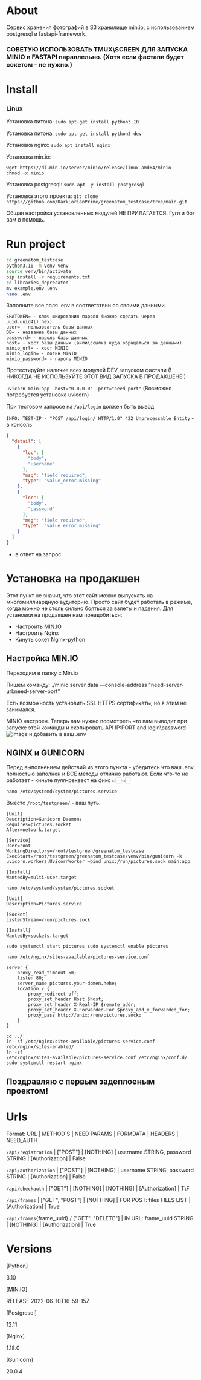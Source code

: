 # About
Сервис хранения фотографий в S3 хранилище min.io, с использованием postgresql и fastapi-framework.
### СОВЕТУЮ ИСПОЛЬЗОВАТЬ TMUX\SCREEN ДЛЯ ЗАПУСКА MINIO и FASTAPI параллельно. (Хотя если фастапи будет сокетом - не нужно.)
# Install
### Linux
Установка питона: `sudo apt-get install python3.10`

Установка питона: `sudo apt-get install python3-dev`

Установка nginx: `sudo apt install nginx`

Установка min.io:
```shell
wget https://dl.min.io/server/minio/release/linux-amd64/minio
chmod +x minio
```
Установка postgresql: `sudo apt -y install postgresql`

Установка этого проекта: `git clone https://github.com/DarkLorianPrime/greenatom_testcase/tree/main.git`


Общая настройка установленных модулей НЕ ПРИЛАГАЕТСЯ. Гугл и бог вам в помощь.

# Run project
```bash
cd greenatom_testcase
python3.10 -m venv venv
source venv/bin/activate
pip install -r requirements.txt
cd libraries_deprecated
mv example.env .env
nano .env
```
Заполните все поля .env в соответствии со своими данными.
```dotenv
SHATOKEN= - ключ шифрования пароля (можно сделать через uuid.uuid4().hex)
user= - пользователь базы данных
DB= - название базы данных
password= - пароль базы данных
host= - хост базы данных (айпи\ссылка куда обращаться за данными)
minio_url= - хост MINIO
minio_login= - логин MINIO
minio_password= - пароль MINIO
```

Протестируйте наличие всех модулей DEV запуском фастапи (!НИКОГДА НЕ ИСПОЛЬЗУЙТЕ ЭТОТ ВИД ЗАПУСКА В ПРОДАКШЕНЕ!)

`uvicorn main:app —host="0.0.0.0" —port="need port"` (Возможно потребуется установка uvicorn)

При тестовом запросе на `/api/login` должен быть вывод

`INFO: TEST-IP - "POST /api/login/ HTTP/1.0" 422 Unprocessable Entity` - в консоль

```json
{
  "detail": [
    {
      "loc": [
        "body",
        "username"
      ],
      "msg": "field required",
      "type": "value_error.missing"
    },
    {
      "loc": [
        "body",
        "password"
      ],
      "msg": "field required",
      "type": "value_error.missing"
    }
  ]
}
```
- в ответ на запрос

# Установка на продакшен

Этот пункт не значит, что этот сайт можно выпускать на многомиллиардную аудиторию. Просто сайт будет работать в режиме, когда можно не столь сильно бояться за взлеты и падения. Для установки на продакшен нам понадобиться:

- Настроить MIN.IO
- Настроить Nginx
- Кинуть сокет Nginx-python

## Настройка MIN.IO
Переходим в папку с Min.io

Пишем команду: ./minio server data —console-address "need-server-url:need-server-port"

Есть возможность установить SSL HTTPS сертификаты, но я этим не занимался.

MINIO настроен. Теперь вам нужно посмотреть что вам выводит при запуске этой команды и скопировать API IP:PORT and login\password
![image](https://user-images.githubusercontent.com/66025673/173196717-a161dadc-6829-4906-ab47-abee37cc342c.png)
и добавить в ваш .env

## NGINX и GUNICORN
Перед выполнением действий из этого пункта - убедитесь что ваш .env полностью заполнен и ВСЕ методы отлично работают. Если что-то не работает - киньте пулл-реквест на фикс 👉🏻👈🏻

`nano /etc/systemd/system/pictures.service`

Вместо `/root/testgreen/` - ваш путь.

```service
[Unit]
Description=Gunicorn Daemons
Requires=pictures.socket
After=network.target

[Service]
User=root
WorkingDirectory=/root/testgreen/greenatom_testcase
ExecStart=/root/testgreen/greenatom_testcase/venv/bin/gunicorn -k uvicorn.workers.UvicornWorker —bind unix:/run/pictures.sock main:app

[Install]
WantedBy=multi-user.target
```

`nano /etc/systemd/system/pictures.socket`

```service
[Unit]
Description=Pictures-service

[Socket]
ListenStream=/run/pictures.sock

[Install]
WantedBy=sockets.target
```

`
sudo systemctl start pictures
sudo systemctl enable pictures
`

`nano /etc/nginx/sites-available/pictures-service.conf`

```nginx
server {
    proxy_read_timeout 5m;
    listen 80;
    server_name pictures.your-domen.hehe;
    location / {
        proxy_redirect off;
        proxy_set_header Host $host;
        proxy_set_header X-Real-IP $remote_addr;
        proxy_set_header X-Forwarded-For $proxy_add_x_forwarded_for;
        proxy_pass http://unix:/run/pictures.sock;
    }
}
```
```shell
cd ../
ln -sf /etc/nginx/sites-available/pictures-service.conf /etc/nginx/sites-enabled/
ln -sf
/etc/nginx/sites-available/pictures-service.conf /etc/nginx/conf.d/
sudo systemctl restart nginx
```
## Поздравляю с первым задеплоеным проектом!

# Urls
Format: URL | METHOD\`S | NEED PARAMS | FORMDATA | HEADERS | NEED_AUTH

`/api/registration` | ["POST"] | [NOTHING] | username STRING, password STRING | [Authorization] | False

`/api/authorization` | ["POST"] | [NOTHING] | username STRING, password STRING | [Authorization] | False

`/api/checkauth` | ["GET"] | [NOTHING] | [NOTHING] | [Authorization] | T\F

`/api/frames` | ["GET", "POST"] | [NOTHING] | FOR POST: files FILES LIST | [Authorization] | True

`/api/frames`{frame_uuid} / ["GET", "DELETE"] | IN URL: frame_uuid STRING | [NOTHING] | [Authorization] | True

# Versions

[Python]

3.10

[MIN.IO]

RELEASE.2022-06-10T16-59-15Z

[Postgresql]

12.11

[Nginx]

1.18.0

[Gunicorn]

20.0.4
